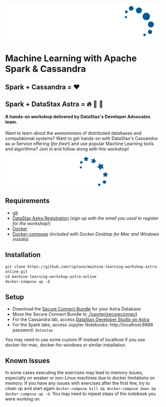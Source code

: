 ![DataStax Logo](./jupyter/images/DS-logo-2020-White-Blue.png)
# Machine Learning with Apache Spark & Cassandra
## Spark + Cassandra = :heart:
## Spark + DataStax Astra = :fire: :rocket: :stars:

#### A hands-on workshop delivered by DataStax's Developer Advocates team. 
Want to learn about the awesomness of distributed databases and computational systems?
Want to get hands-on with DataStax's Cassandra-as-a-Service offering (_for free!_) and use popular Machine Learning tools and algorithms?
Join in and follow along with this workshop!

![DataStax Astra Logo](./jupyter/images/DS_Astra-logo-White-Blue.png)

## Requirements

* [git](https://git-scm.com/book/en/v2/Getting-Started-Installing-Git)
* [DataStax Astra Registration](http://astra.datastax.com) (_sign up with the email you used to register for the workshop!_)
* [Docker](https://www.docker.com/products/docker-desktop)
* [Docker-compose](https://docs.docker.com/compose/install/) (_included with Docker Desktop for Mac and Windows installs_)

## Installation

```
git clone https://github.com/riptano/machine-learning-workshop-astra-online.git
cd machine-learning-workshop-astra-online
docker-compose up -d
```

## Setup

- Download the [Secure Connect Bundle](https://docs.datastax.com/en/astra/aws/doc/dscloud/astra/dscloudObtainingCredentials.html) for your Astra Database
- Move the Secure Connect Bundle to [./jupyter/secureconnect](./jupyter/secureconnect)  
- For the Cassandra lab, access [DataStax Developer Studio on Astra](https://docs.datastax.com/en/astra/aws/doc/dscloud/astra/dscloudConnectStudio.html)
- For the Spark labs, access Jupyter Notebooks: http://localhost:8888 password: `datastax`

You may need to use some custom IP instead of localhost if you use docker-for-mac, docker-for-windows or similar installation.

## Known Issues

In some cases executing the exercises may lead to memory issues, especially on weaker or non-Linux machines due to docker limitations on memory. If you have any issues with exercises after the first few, try to clean up and start again `docker-compose kill && docker-compose down && docker-compose up -d`. You may need to repeat steps of the notebook you were working on.
